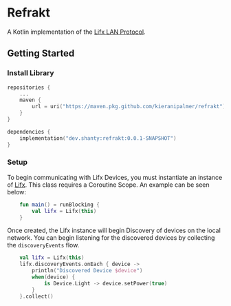 # Refrakt
A Kotlin implementation of the [Lifx LAN Protocol](https://lan.developer.lifx.com/docs/introduction).

## Getting Started

### Install Library

```kotlin
repositories {
    ...
    maven {
        url = uri("https://maven.pkg.github.com/kieranipalmer/refrakt")
    }
}

dependencies {
    implementation("dev.shanty:refrakt:0.0.1-SNAPSHOT")
}
```

### Setup

To begin communicating with Lifx Devices, you must instantiate an instance of [Lifx](./docs/api/refrakt/dev.shanty.refrakt/-lifx/-lifx.md).
This class requires a Coroutine Scope.
An example can be seen below:
```kotlin
    fun main() = runBlocking {
        val lifx = Lifx(this)
    }
```

Once created, the Lifx instance will begin Discovery of devices on the local network.
You can begin listening for the discovered devices by collecting the `discoveryEvents` flow.
```kotlin
    val lifx = Lifx(this)
    lifx.discoveryEvents.onEach { device ->
        println("Discovered Device $device")
        when(device) {
            is Device.Light -> device.setPower(true)
        }
    }.collect()
```


